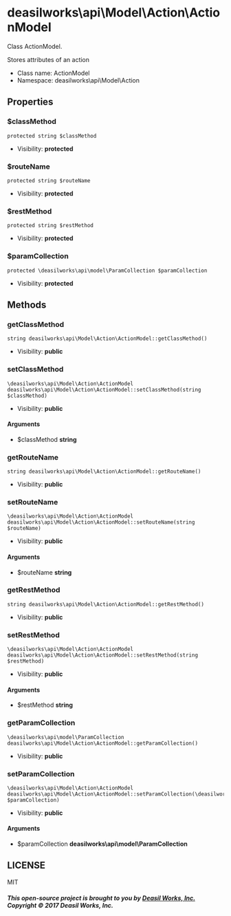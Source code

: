 deasilworks\api\Model\Action\ActionModel
===============

Class ActionModel.

Stores attributes of an action


* Class name: ActionModel
* Namespace: deasilworks\api\Model\Action





Properties
----------


### $classMethod

    protected string $classMethod





* Visibility: **protected**


### $routeName

    protected string $routeName





* Visibility: **protected**


### $restMethod

    protected string $restMethod





* Visibility: **protected**


### $paramCollection

    protected \deasilworks\api\model\ParamCollection $paramCollection





* Visibility: **protected**


Methods
-------


### getClassMethod

    string deasilworks\api\Model\Action\ActionModel::getClassMethod()





* Visibility: **public**




### setClassMethod

    \deasilworks\api\Model\Action\ActionModel deasilworks\api\Model\Action\ActionModel::setClassMethod(string $classMethod)





* Visibility: **public**


#### Arguments
* $classMethod **string**



### getRouteName

    string deasilworks\api\Model\Action\ActionModel::getRouteName()





* Visibility: **public**




### setRouteName

    \deasilworks\api\Model\Action\ActionModel deasilworks\api\Model\Action\ActionModel::setRouteName(string $routeName)





* Visibility: **public**


#### Arguments
* $routeName **string**



### getRestMethod

    string deasilworks\api\Model\Action\ActionModel::getRestMethod()





* Visibility: **public**




### setRestMethod

    \deasilworks\api\Model\Action\ActionModel deasilworks\api\Model\Action\ActionModel::setRestMethod(string $restMethod)





* Visibility: **public**


#### Arguments
* $restMethod **string**



### getParamCollection

    \deasilworks\api\model\ParamCollection deasilworks\api\Model\Action\ActionModel::getParamCollection()





* Visibility: **public**




### setParamCollection

    \deasilworks\api\Model\Action\ActionModel deasilworks\api\Model\Action\ActionModel::setParamCollection(\deasilworks\api\model\ParamCollection $paramCollection)





* Visibility: **public**


#### Arguments
* $paramCollection **deasilworks\api\model\ParamCollection**



## LICENSE

MIT

##### This open-source project is brought to you by [Deasil Works, Inc.](http://deasil.works/) Copyright &copy; 2017 Deasil Works, Inc.